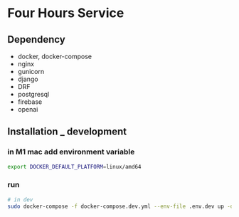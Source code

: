 # Four Hours Service

<div />

## Dependency

- docker, docker-compose
- nginx
- gunicorn
- django
- DRF
- postgresql
- firebase
- openai

## Installation \_ development

### in M1 mac add environment variable

```bash
export DOCKER_DEFAULT_PLATFORM=linux/amd64
```

### run

```bash
# in dev
sudo docker-compose -f docker-compose.dev.yml --env-file .env.dev up -d
```
